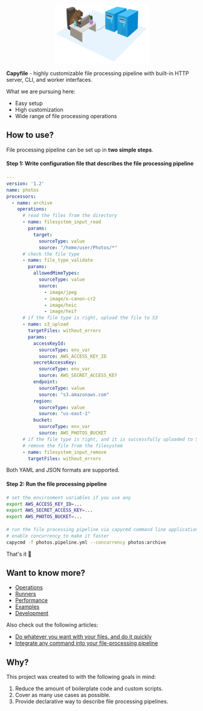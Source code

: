 <p align="center">
  <img height="50%" width="50%" src="capybara.png" alt="Capyfile logo">
</p>

**Capyfile** - highly customizable file processing pipeline with built-in HTTP server, CLI,
and worker interfaces.

What we are pursuing here:
* Easy setup
* High customization
* Wide range of file processing operations

## How to use?

File processing pipeline can be set up in **two simple steps**.

#### Step 1: Write configuration file that describes the file processing pipeline

```yaml
---
version: '1.2'
name: photos
processors:
  - name: archive
    operations:
      # read the files from the directory
      - name: filesystem_input_read
        params:
          target:
            sourceType: value
            source: "/home/user/Photos/*"
      # check the file type
      - name: file_type_validate
        params:
          allowedMimeTypes:
            sourceType: value
            source:
              - image/jpeg
              - image/x-canon-cr2
              - image/heic
              - image/heif
      # if the file type is right, upload the file to S3
      - name: s3_upload
        targetFiles: without_errors
        params:
          accessKeyId:
            sourceType: env_var
            source: AWS_ACCESS_KEY_ID
          secretAccessKey:
            sourceType: env_var
            source: AWS_SECRET_ACCESS_KEY
          endpoint:
            sourceType: value
            source: "s3.amazonaws.com"
          region:
            sourceType: value
            source: "us-east-1"
          bucket:
            sourceType: env_var
            source: AWS_PHOTOS_BUCKET
      # if the file type is right, and it is successfully uploaded to S3,
      # remove the file from the filesystem
      - name: filesystem_input_remove
        targetFiles: without_errors
```

Both YAML and JSON formats are supported.

#### Step 2: Run the file processing pipeline

```bash
# set the environment variables if you use any
export AWS_ACCESS_KEY_ID=...
export AWS_SECRET_ACCESS_KEY=...
export AWS_PHOTOS_BUCKET=...

# run the file processing pipeline via capycmd command line application,
# enable concurrency to make it faster
capycmd -f photos.pipeline.yml --concurrency photos:archive
```

That's it 🎉

## Want to know more?

* [Operations](docs/operations.md)
* [Runners](docs/runners.md)
* [Performance](docs/performance.md)
* [Examples](docs/examples.md)
* [Development](docs/development.md)

Also check out the following articles:
* [Do whatever you want with your files, and do it quickly](https://dev.to/sky003/do-whatever-you-want-with-your-files-and-do-it-quickly-4od2)
* [Integrate any command into your file-processing pipeline](https://dev.to/sky003/integrate-any-command-into-your-file-processing-pipeline-3jbh)

## Why?

This project was created to with the following goals in mind:
1. Reduce the amount of boilerplate code and custom scripts.
2. Cover as many use cases as possible.
3. Provide declarative way to describe file processing pipelines.

